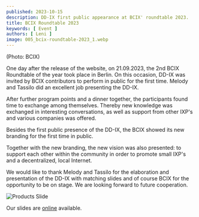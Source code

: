 ```yaml
---
published: 2023-10-15
description: DD-IX first public appearance at BCIX' roundtable 2023.
title: BCIX Roundtable 2023
keywords: [ Event ]
authors: [ Leni ]
image: 005_bcix-roundtable-2023_1.webp
---
```


(Photo: BCIX)

One day after the release of the website, on 21.09.2023, the 2nd BCIX Roundtable of the year took place in Berlin. On this occasion, DD-IX was invited by BCIX contributors to perform in public for the first time. Melody and Tassilo did an excellent job presenting the DD-IX.

After further program points and a dinner together, the participants found time to exchange among themselves. Thereby new knowledge was exchanged in interesting conversations, as well as support from other IXP's and various companies was offered.

Besides the first public presence of the DD-IX, the BCIX showed its new branding for the first time in public.

Together with the new branding, the new vision was also presented: to support each other within the community in order to promote small IXP's and a decentralized, local Internet.

We would like to thank Melody and Tassilo for the elaboration and presentation of the DD-IX with matching slides and of course BCIX for the opportunity to be on stage. We are looking forward to future cooperation.

![Products Slide](005_bcix-roundtable-2023_2.webp)

Our slides are [online](https://talks.dd-ix.net/bcix2023_2/bcix2023_2.pdf) available.
